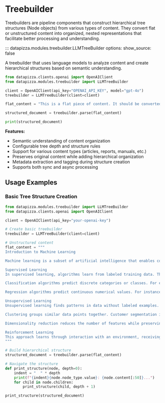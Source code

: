 # Treebuilder

Treebuilders are pipeline components that construct hierarchical tree structures (Node objects) from various types of content. They convert flat or unstructured content into organized, nested representations that facilitate better processing and understanding.

<!-- prettier-ignore -->
::: datapizza.modules.treebuilder.LLMTreeBuilder
    options:
        show_source: false



A treebuilder that uses language models to analyze content and create hierarchical structures based on semantic understanding.

```python
from datapizza.clients.openai import OpenAIClient
from datapizza.modules.treebuilder import LLMTreeBuilder

client = OpenAIClient(api_key="OPENAI_API_KEY", model="gpt-4o")
treebuilder = LLMTreeBuilder(client=client)

flat_content = "This is a flat piece of content. It should be converted into a hierarchical structure."

structured_document = treebuilder.parse(flat_content)

print(structured_document)
```

**Features:**

- Semantic understanding of content organization
- Configurable tree depth and structure rules
- Support for various content types (articles, reports, manuals, etc.)
- Preserves original content while adding hierarchical organization
- Metadata extraction and tagging during structure creation
- Supports both sync and async processing

## Usage Examples

### Basic Tree Structure Creation
```python
from datapizza.modules.treebuilder import LLMTreeBuilder
from datapizza.clients.openai import OpenAIClient

client = OpenAIClient(api_key="your-openai-key")

# Create basic treebuilder
treebuilder = LLMTreeBuilder(client=client)

# Unstructured content
flat_content = """
Introduction to Machine Learning

Machine learning is a subset of artificial intelligence that enables computers to learn and improve from experience without being explicitly programmed. There are three main types of machine learning: supervised learning, unsupervised learning, and reinforcement learning.

Supervised Learning
In supervised learning, algorithms learn from labeled training data. The goal is to predict outcomes for new data based on patterns learned from the training set. Common examples include classification and regression tasks.

Classification algorithms predict discrete categories or classes. For example, email spam detection classifies emails as either spam or not spam.

Regression algorithms predict continuous numerical values. For instance, predicting house prices based on features like location and size.

Unsupervised Learning
Unsupervised learning finds patterns in data without labeled examples. The algorithm identifies hidden structures in input data.

Clustering groups similar data points together. Customer segmentation is a common application.

Dimensionality reduction reduces the number of features while preserving important information.

Reinforcement Learning
This approach learns through interaction with an environment, receiving rewards or penalties for actions taken.
"""

# Build hierarchical structure
structured_document = treebuilder.parse(flat_content)

# Navigate the structure
def print_structure(node, depth=0):
    indent = "  " * depth
    print(f"{indent}{node.node_type.value}: {node.content[:50]}...")
    for child in node.children:
        print_structure(child, depth + 1)

print_structure(structured_document)
```
